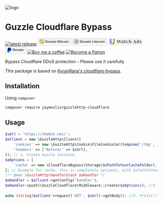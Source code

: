 ![logo](logo.png)

Guzzle Cloudflare Bypass
========================

[![latest release](https://img.shields.io/github/release/jaymoulin/guzzlehttp-cloudflare.svg "latest release")](http://github.com/jaymoulin/guzzlehttp-cloudflare/releases)
[![Bitcoin donation](https://github.com/jaymoulin/jaymoulin.github.io/raw/master/btc.png "Bitcoin donation")](https://m.freewallet.org/id/374ad82e/btc)
[![Litecoin donation](https://github.com/jaymoulin/jaymoulin.github.io/raw/master/ltc.png "Litecoin donation")](https://m.freewallet.org/id/374ad82e/ltc)
[![Watch Ads](https://github.com/jaymoulin/jaymoulin.github.io/raw/master/utip.png "Watch Ads")](https://utip.io/femtopixel)
[![PayPal donation](https://github.com/jaymoulin/jaymoulin.github.io/raw/master/ppl.png "PayPal donation")](https://www.paypal.me/jaymoulin)
[![Buy me a coffee](https://www.buymeacoffee.com/assets/img/custom_images/orange_img.png "Buy me a coffee")](https://www.buymeacoffee.com/3Yu8ajd7W)
[![Become a Patron](https://badgen.net/badge/become/a%20patron/F96854 "Decome a Patron")](https://patreon.com/femtopixel)


Bypass Cloudflare DDoS protection - Please use it carefully

This package is based on [KyranRana's cloudflare-bypass](https://github.com/KyranRana/cloudflare-bypass).

Installation
------------
Using `composer`

```bash 
composer require jaymoulin/guzzlehttp-cloudflare
```

Usage
-----

```php
$sUrl = 'https://thebot.net/';
$oClient = new \GuzzleHttp\Client([
    'cookies' => new \GuzzleHttp\Cookie\FileCookieJar(tempnam('/tmp', __CLASS__)),
    'headers' => ['Referer' => $sUrl],
]); // 1. Create Guzzle instance
$aOptions = [
    'cache' => new \CloudflareBypass\Storage($sPathToYourCacheFolder),
]; // Example for cache, this is completely optional, with $sPathToYourCacheFolder a string to your cache folder
/** @var \GuzzleHttp\HandlerStack $oHandler */
$oHandler = $oClient->getConfig('handler');
$oHandler->push(\GuzzleCloudflare\Middleware::create($aOptions)); //2. ???

echo (string)$oClient->request('GET', $sUrl)->getBody(); //3. Profit!!
```
